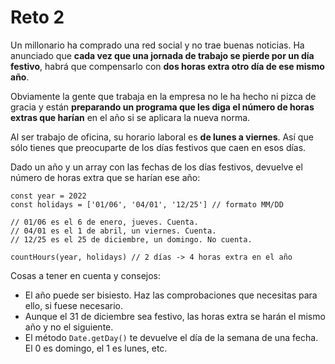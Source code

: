 <h1>Reto 2</h1>
<p>Un millonario ha comprado una red social y no trae buenas noticias. Ha anunciado que <strong>cada vez que una jornada de trabajo se pierde por un día festivo</strong>, habrá que compensarlo con <strong>dos horas extra otro día de ese mismo año</strong>.</p>
<p>Obviamente la gente que trabaja en la empresa no le ha hecho ni pizca de gracia y están <strong>preparando un programa que les diga el número de horas extras que harían</strong> en el año si se aplicara la nueva norma.</p>
<p>Al ser trabajo de oficina, su horario laboral es <strong>de lunes a viernes</strong>. Así que sólo tienes que preocuparte de los días festivos que caen en esos días.</p>
<p>Dado un año y un array con las fechas de los días festivos, devuelve el número de horas extra que se harían ese año:</p>
<pre><code class="javascript language-javascript shj-lang-js shj-inline" data-lang="js"><span class="shj-syn-kwd">const</span> year <span class="shj-syn-oper">=</span> <span class="shj-syn-num">2022</span>
<span class="shj-syn-kwd">const</span> holidays <span class="shj-syn-oper">=</span> [<span class="shj-syn-str">'01/06'</span><span class="shj-syn-oper">,</span> <span class="shj-syn-str">'04/01'</span><span class="shj-syn-oper">,</span> <span class="shj-syn-str">'12/25'</span>] <span class="shj-syn-cmnt">// formato MM/DD
</span>
<span class="shj-syn-cmnt">// 01/06 es el 6 de enero, jueves. Cuenta.
</span><span class="shj-syn-cmnt">// 04/01 es el 1 de abril, un viernes. Cuenta.
</span><span class="shj-syn-cmnt">// 12/25 es el 25 de diciembre, un domingo. No cuenta.
</span>
<span class="shj-syn-func">countHours</span>(year<span class="shj-syn-oper">,</span> holidays) <span class="shj-syn-cmnt">// 2 días -&gt; 4 horas extra en el año
</span></code></pre>
<p>Cosas a tener en cuenta y consejos:</p>
<ul>
<li>El año puede ser bisiesto. Haz las comprobaciones que necesitas para ello, si fuese necesario.</li>
<li>Aunque el 31 de diciembre sea festivo, las horas extra se harán el mismo año y no el siguiente.</li>
<li>El método <code>Date.getDay()</code> te devuelve el día de la semana de una fecha. El 0 es domingo, el 1 es lunes, etc.</li>
</ul></div>